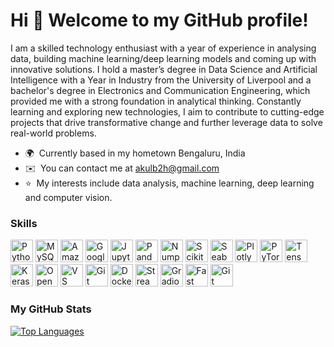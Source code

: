 Hi 👋 Welcome to my GitHub profile!
===================================

I am a skilled technology enthusiast with a year of experience in analysing data, building machine learning/deep learning models and coming up with innovative solutions. I hold a master’s degree in Data Science and Artificial Intelligence with a Year in Industry from the University of Liverpool and a bachelor's degree in Electronics and Communication Engineering, which provided me with a strong foundation in analytical thinking. Constantly learning and exploring new technologies, I aim to contribute to cutting-edge projects that drive transformative change and further leverage data to solve real-world problems.

*   🌍  Currently based in my hometown Bengaluru, India
*   ✉️  You can contact me at [akulb2h@gmail.com](mailto:akulb2h@gmail.com)
*   ⭐  My interests include data analysis, machine learning, deep learning and computer vision.

  ### Skills 
<p align="left">
<a href="https://www.python.org/" target="_blank" rel="noreferrer"><img src="https://raw.githubusercontent.com/danielcranney/readme-generator/main/public/icons/skills/python-colored.svg" width="36" height="36" alt="Python" /></a>
<a href="https://www.mysql.com/" target="_blank" rel="noreferrer"><img src="https://raw.githubusercontent.com/danielcranney/readme-generator/main/public/icons/skills/mysql-colored.svg" width="36" height="36" alt="MySQL" /></a>
<a href="https://aws.amazon.com" target="_blank" rel="noreferrer"><img src="https://raw.githubusercontent.com/danielcranney/readme-generator/main/public/icons/skills/aws-colored.svg" width="36" height="36" alt="Amazon Web Services" /></a>
<a href="https://cloud.google.com/" target="_blank" rel="noreferrer"><img src="https://raw.githubusercontent.com/danielcranney/readme-generator/main/public/icons/skills/googlecloud-colored.svg" width="36" height="36" alt="Google Cloud" /></a>
<a href="https://jupyter.org/" target="_blank" rel="noreferrer"><img src="https://upload.wikimedia.org/wikipedia/commons/3/38/Jupyter_logo.svg" width="36" height="36" alt="Jupyter" /></a>
<a href="https://pandas.pydata.org/" target="_blank" rel="noreferrer"><img src="https://cdn.worldvectorlogo.com/logos/pandas.svg" width="36" height="36" alt="Pandas" /></a>
<a href="https://numpy.org/" target="_blank" rel="noreferrer"><img src="https://cdn.worldvectorlogo.com/logos/numpy-1.svg" width="36" height="36" alt="Numpy" /></a>
<a href="https://www.scikit-learn.org/" target="_blank" rel="noreferrer"><img src="https://upload.wikimedia.org/wikipedia/commons/0/05/Scikit_learn_logo_small.svg" width="36" height="36" alt="ScikitLearn" /></a>
<a href="https://seaborn.pydata.org/" target="_blank" rel="noreferrer"><img src="https://cdn.worldvectorlogo.com/logos/seaborn-1.svg" width="36" height="36" alt="Seaborn" /></a>
<a href="https://plotly.com/" target="_blank" rel="noreferrer"><img src="https://icon.icepanel.io/Technology/svg/Ploty.svg" width="36" height="36" alt="Plotly" /></a>
<a href="https://pytorch.org/" target="_blank" rel="noreferrer"><img src="https://raw.githubusercontent.com/danielcranney/readme-generator/main/public/icons/skills/pytorch-colored.svg" width="36" height="36" alt="PyTorch" /></a>
<a href="https://www.tensorflow.org/" target="_blank" rel="noreferrer"><img src="https://raw.githubusercontent.com/danielcranney/readme-generator/main/public/icons/skills/tensorflow-colored.svg" width="36" height="36" alt="TensorFlow" /></a>
<a href="https://keras.io/" target="_blank" rel="noreferrer"><img src="https://upload.wikimedia.org/wikipedia/commons/a/ae/Keras_logo.svg" width="36" height="36" alt="Keras" /></a>
<a href="https://opencv.org/" target="_blank" rel="noreferrer"><img src="https://upload.wikimedia.org/wikipedia/commons/3/32/OpenCV_Logo_with_text_svg_version.svg" width="36" height="36" alt="OpenCV" /></a>
<a href="https://code.visualstudio.com/" target="_blank" rel="noreferrer"><img src="https://upload.wikimedia.org/wikipedia/commons/9/9a/Visual_Studio_Code_1.35_icon.svg" width="36" height="36" alt="VS Code" /></a>
<a href="https://git-scm.com/" target="_blank" rel="noreferrer"><img src="https://raw.githubusercontent.com/danielcranney/readme-generator/main/public/icons/skills/git-colored.svg" width="36" height="36" alt="Git" /></a>  
<a href="https://www.docker.com/" target="_blank" rel="noreferrer"><img src="https://raw.githubusercontent.com/danielcranney/readme-generator/main/public/icons/skills/docker-colored.svg" width="36" height="36" alt="Docker" /></a>  
<a href="https://streamlit.io/" target="_blank" rel="noreferrer"><img src="https://streamlit.io/images/brand/streamlit-mark-color.svg" width="36" height="36" alt="Streamlit" /></a>
<a href="https://www.gradio.app/" target="_blank" rel="noreferrer"><img src="https://github.com/gilbarbara/logos/blob/main/logos/gradio-icon.svg" width="36" height="36" alt="Gradio" /></a>
<a href="https://fastapi.tiangolo.com/" target="_blank" rel="noreferrer"><img src="https://raw.githubusercontent.com/danielcranney/readme-generator/main/public/icons/skills/fastapi-colored.svg" width="36" height="36" alt="Fast API" /></a>  
<a href="https://huggingface.co/" target="_blank" rel="noreferrer"><img src="https://cdn-lfs.hf.co/repos/96/a2/96a2c8468c1546e660ac2609e49404b8588fcf5a748761fa72c154b2836b4c83/942cad1ccda905ac5a659dfd2d78b344fccfb84a8a3ac3721e08f488205638a0?response-content-disposition=inline%3B+filename*%3DUTF-8%27%27hf-logo.svg%3B+filename%3D%22hf-logo.svg%22%3B&response-content-type=image%2Fsvg%2Bxml&Expires=1736588902&Policy=eyJTdGF0ZW1lbnQiOlt7IkNvbmRpdGlvbiI6eyJEYXRlTGVzc1RoYW4iOnsiQVdTOkVwb2NoVGltZSI6MTczNjU4ODkwMn19LCJSZXNvdXJjZSI6Imh0dHBzOi8vY2RuLWxmcy5oZi5jby9yZXBvcy85Ni9hMi85NmEyYzg0NjhjMTU0NmU2NjBhYzI2MDllNDk0MDRiODU4OGZjZjVhNzQ4NzYxZmE3MmMxNTRiMjgzNmI0YzgzLzk0MmNhZDFjY2RhOTA1YWM1YTY1OWRmZDJkNzhiMzQ0ZmNjZmI4NGE4YTNhYzM3MjFlMDhmNDg4MjA1NjM4YTA%7EcmVzcG9uc2UtY29udGVudC1kaXNwb3NpdGlvbj0qJnJlc3BvbnNlLWNvbnRlbnQtdHlwZT0qIn1dfQ__&Signature=hBxeHzU11qOlS5Wj4jSg%7E4pfUEPiHzMlkWZMg6rekYz584I77Z0KRVdPUpZc1a3gkBQ0npbbD4Mkidezd1Rg2sp0bIZhSAbuItfyP-zLTHKoZhmIU4rxSuxMfuBnDNWgdL-j9XeQYhAKD6tZ6jDfmANZwEFDq8gebO3hG6FfkkoLRcWG7hEs%7EpODbgP8q%7EW0SCQKAGPl9kaCh5XvrqpmG2-zz2bRwmr6CUAOPKyEvpW-eziwubn2JhEeWc5M5e1HDbEbTLpubIqIXda5rdksDpS4ckFlvLZHK9Mui6k0jJQnztXdYSfKDdEc-8JNwYPuOz50HN87XL2z%7Exm145Trmw__&Key-Pair-Id=K3RPWS32NSSJCE" width="36" height="36" alt="Git" /></a>  
</p>

### My GitHub Stats

<a href="https://github.com/akul-bharadwaj" align="left"><img src="https://github-readme-stats.vercel.app/api/top-langs/?username=akul-bharadwaj&langs_count=10&title_color=0891b2&text_color=ffffff&icon_color=0891b2&bg_color=1c1917&hide_border=true&locale=en&custom_title=Top%20%Languages" alt="Top Languages" /></a>
                    
